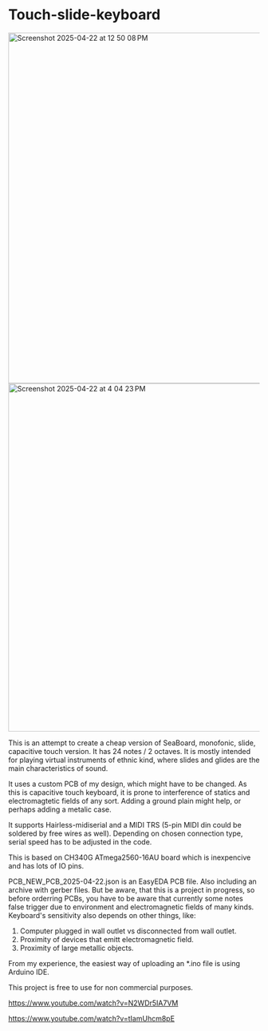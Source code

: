 # Touch-slide-keyboard
<img width="701" alt="Screenshot 2025-04-22 at 12 50 08 PM" src="https://github.com/user-attachments/assets/4065d466-c905-4f54-a05c-2a25b9534410" />

<img width="696" alt="Screenshot 2025-04-22 at 4 04 23 PM" src="https://github.com/user-attachments/assets/923b9770-6675-46e0-9069-eded0ac1653d" />

This is an attempt to create a cheap version of SeaBoard, monofonic, slide, capacitive touch version.
It has 24 notes / 2 octaves.
It is mostly intended for playing virtual instruments of ethnic kind, where slides and glides are the main characteristics of sound.

It uses a custom PCB of my design, which might have to be changed.
As this is capacitive touch keyboard, it is prone to interference of statics and electromagtetic fields of any sort.
Adding a ground plain might help, or perhaps adding a metalic case.

It supports Hairless-midiserial and a MIDI TRS (5-pin MIDI din could be soldered by free wires as well).
Depending on chosen connection type, serial speed has to be adjusted in the code.

This is based on CH340G ATmega2560-16AU board which is inexpencive and has lots of IO pins.

PCB_NEW_PCB_2025-04-22.json is an EasyEDA PCB file. 
Also including an archive with gerber files. But be aware, that this is a project in progress, so before orderring PCBs, you have to be aware that currently some notes false trigger due to environment and electromagnetic fields of many kinds. 
Keyboard's sensitivity also depends on other things, like:
1. Computer plugged in wall outlet vs disconnected from wall outlet.
2. Proximity of devices that emitt electromagnetic field.
3. Proximity of large metallic objects.

From my experience, the easiest way of uploading an *.ino file is using Arduino IDE.
   

This project is free to use for non commercial purposes.

https://www.youtube.com/watch?v=N2WDr5IA7VM


https://www.youtube.com/watch?v=tIamUhcm8pE


